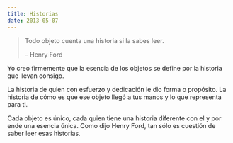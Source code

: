 ```yaml
---
title: Historias
date: 2013-05-07
---
```


> Todo objeto cuenta una historia si la sabes leer.
> 
> – Henry Ford

Yo creo firmemente que la esencia de los objetos se define por la historia que llevan consigo. 

La historia de quien con esfuerzo y dedicación le dio forma o propósito. La historia de cómo es que ese objeto llegó a tus manos y lo que representa para ti.

Cada objeto es único, cada quien tiene una historia diferente con el y por ende una esencia única. Como dijo Henry Ford, tan sólo es cuestión de saber leer esas historias.